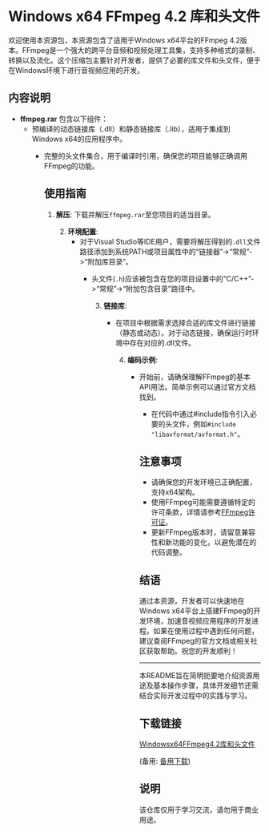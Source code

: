 # Windows x64 FFmpeg 4.2 库和头文件

欢迎使用本资源包，本资源包含了适用于Windows x64平台的FFmpeg 4.2版本。FFmpeg是一个强大的跨平台音频和视频处理工具集，支持多种格式的录制、转换以及流化。这个压缩包主要针对开发者，提供了必要的库文件和头文件，便于在Windows环境下进行音视频应用的开发。

## 内容说明

- **ffmpeg.rar** 包含以下组件：
    - 预编译的动态链接库（.dll）和静态链接库（.lib），适用于集成到Windows x64的应用程序中。
        - 完整的头文件集合，用于编译时引用，确保您的项目能够正确调用FFmpeg的功能。

            ## 使用指南

            1. **解压**: 下载并解压`ffmpeg.rar`至您项目的适当目录。

               2. **环境配置**:
                  - 对于Visual Studio等IDE用户，需要将解压得到的`.dll`文件路径添加到系统PATH或项目属性中的“链接器”->“常规”->“附加库目录”。
                     - 头文件(`.h`)应该被包含在您的项目设置中的“C/C++”->“常规”->“附加包含目录”路径中。

                        3. **链接库**:
                           - 在项目中根据需求选择合适的库文件进行链接（静态或动态）。对于动态链接，确保运行时环境中存在对应的.dll文件。

                              4. **编码示例**:
                                 - 开始前，请确保理解FFmpeg的基本API用法。简单示例可以通过官方文档找到。
                                    - 在代码中通过#include指令引入必要的头文件，例如`#include "libavformat/avformat.h"`。

                                    ## 注意事项

                                    - 请确保您的开发环境已正确配置，支持x64架构。
                                    - 使用FFmpeg可能需要遵循特定的许可条款，详情请参考[FFmpeg许可证](https://ffmpeg.org/legal.html)。
                                    - 更新FFmpeg版本时，请留意兼容性和新功能的变化，以避免潜在的代码调整。

                                    ## 结语

                                    通过本资源，开发者可以快速地在Windows x64平台上搭建FFmpeg的开发环境，加速音视频应用程序的开发进程。如果在使用过程中遇到任何问题，建议查阅FFmpeg的官方文档或相关社区获取帮助。祝您的开发顺利！

                                    --- 

                                    本README旨在简明扼要地介绍资源用途及基本操作步骤，具体开发细节还需结合实际开发过程中的实践与学习。

                                    ## 下载链接
                                    [Windowsx64FFmpeg4.2库和头文件](https://pan.quark.cn/s/ec93bf871f6d) 

                                    (备用: [备用下载](https://pan.baidu.com/s/1X79GOTnSSNwZqcLo-q7GWg?pwd=1234))

                                    ## 说明

                                    该仓库仅用于学习交流，请勿用于商业用途。
